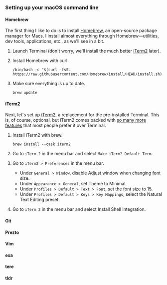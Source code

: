 ### Setting up your macOS command line

#### Homebrew

The first thing I like to do is to install [Homebrew](https://brew.sh/), an open-source package manager for Macs. I install almost everything through Homebrew—utilities, dev tools, applications, etc., as we'll see in a bit.

1. Launch Terminal (don't worry, we'll install the much better [iTerm2](#iterm2) later).
2. Install Homebrew with curl.

   ```shell
   /bin/bash -c "$(curl -fsSL https://raw.githubusercontent.com/Homebrew/install/HEAD/install.sh)"
   ```

3. Make sure everything is up to date.

   ```shell
   brew update
   ```

#### iTerm2

Next, let's set up [iTerm2](https://iterm2.com/), a replacement for the pre-installed Terminal. This is, of course, optional, but iTerm2 comes packed with [so many more features](https://apple.stackexchange.com/questions/25143/what-is-the-difference-between-iterm2-and-terminal) that most people prefer it over Terminal.

1. Install iTerm2 with brew.

   ```shell
   brew install --cask iterm2
   ```

2. Go to `iTerm 2` in the menu bar and select `Make iTerm2 Default Term`.
3. Go to `iTerm2 > Preferences` in the menu bar.
   - Under `General > Window`, disable Adjust window when changing font size.
   - Under `Appearance > General`, set Theme to Minimal.
   - Under `Profiles > Default > Text > Font`, set the font size to 15.
   - Under `Profiles > Default > Keys > Key Mappings`, select the Natural Text Editing preset.
4. Go to `iTerm 2` in the menu bar and select Install Shell Integration.

#### Git

#### Prezto

#### Vim

#### exa

#### tere

#### tldr
